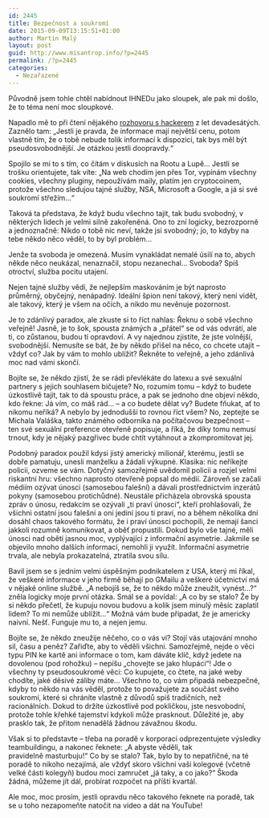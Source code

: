 ```yaml
---
id: 2445
title: Bezpečnost a soukromí
date: 2015-09-09T13:15:51+01:00
author: Martin Malý
layout: post
guid: http://www.misantrop.info/?p=2445
permalink: /?p=2445
categories:
  - Nezařazené
---
```

Původně jsem tohle chtěl nabídnout IHNEDu jako sloupek, ale pak mi došlo, že to téma není moc sloupkové.

<!--more-->

Napadlo mě to při čtení nějakého [rozhovoru s hackerem](http://eldar.cz/kangaroo/clanecky/hackeri/) z let devadesátých. Zaznělo tam: &#8222;Jestli je pravda, že informace mají největší cenu, potom vlastně tím, že o tobě nebude tolik informací k dispozici, tak bys měl být pseudosvobodnější. Je otázkou jestli doopravdy.&#8220;

Spojilo se mi to s tím, co čítám v diskusích na Rootu a Lupě&#8230; Jestli se trošku orientujete, tak víte: &#8222;Na web chodím jen přes Tor, vypínám všechny cookies, všechny pluginy, nepoužívám maily, platím jen cryptocoinem, protože všechno sledujou tajné služby, NSA, Microsoft a Google, a já si své soukromí střežím&#8230;&#8220;

Taková ta představa, že když budu všechno tajit, tak budu svobodný, v některých lidech je velmi silně zakořeněná. Ono to zní logicky, bezrozporně a jednoznačně: Nikdo o tobě nic neví, takže jsi svobodný; jo, to kdyby na tebe někdo něco věděl, to by byl problém&#8230;

Jenže ta svoboda je omezená. Musím vynakládat nemalé úsilí na to, abych někde něco neukázal, nenaznačil, stopu nezanechal&#8230; Svoboda? Spíš otroctví, služba pocitu utajení.

Nejen tajné služby vědí, že nejlepším maskováním je být naprosto průměrný, obyčejný, nenápadný. Ideální špion není takový, který není vidět, ale takový, který je všem na očích, a nikdo mu nevěnuje pozornost.

Je to zdánlivý paradox, ale zkuste si to říct nahlas: Řeknu o sobě všechno veřejně! Jasně, je to šok, spousta známých a &#8222;přátel&#8220; se od vás odvrátí, ale ti, co zůstanou, budou ti opravdoví. A vy najednou zjistíte, že jste volnější, svobodnější. Nemusíte se bát, že by někdo přišel na něco, co chcete utajit &#8211; vždyť co? Jak by vám to mohlo ublížit? Řekněte to veřejně, a jeho zdánlivá moc nad vámi skončí.

Bojíte se, že někdo zjistí, že se rádi převlékáte do latexu a své sexuální partnery s jejich souhlasem bičujete? No, rozumím tomu &#8211; když to budete úzkostlivě tajit, tak to dá spoustu práce, a pak se jednoho dne objeví někdo, kdo řekne: Já vím, co máš rád&#8230; &#8211; a co budete dělat vy? Budete fňukat, ať to nikomu neříká? A nebylo by jednodušší to rovnou říct všem? No, zeptejte se Michala Valáška, takto známého odborníka na počítačovou bezpečnost &#8211; ten své sexuální preference otevřeně popisuje, a říká, že díky tomu nemusí trnout, kdy je nějaký pazgřivec bude chtít vytáhnout a zkompromitovat jej.

Podobný paradox použil kdysi jistý americký milionář, kterému, jestli se dobře pamatuju, unesli manželku a žádali výkupné. Klasika: nic neříkejte policii, ozveme se vám. Dotyčný samozřejmě uvědomil policii a rozjel velmi riskantní hru: všechno naprosto otevřeně popsal do médií. Zároveň se začali médiím ozývat únosci (samosebou falešní) a dávali prostřednictvím inzerátů pokyny (samosebou protichůdné). Neustále přicházela obrovská spousta zpráv o únosu, redakcím se ozývali &#8222;ti praví únosci&#8220;, kteří prohlašovali, že všichni ostatní jsou falešní a oni jediní jsou ti praví, no a během několika dní dosáhl chaos takového formátu, že i praví únosci pochopili, že nemají šanci jakkoli rozumně komunikovat, a oběť propustili. Dokud bylo vše tajné, měli únosci nad obětí jasnou moc, vyplývající z informační asymetrie. Jakmile se objevilo mnoho dalších informací, nemohli ji využít. Informační asymetrie trvala, ale nebyla prokazatelná, ztratila svou sílu.

Bavil jsem se s jedním velmi úspěšným podnikatelem z USA, který mi říkal, že veškeré informace v jeho firmě běhají po GMailu a veškeré účetnictví má v nějaké online službě. &#8222;A nebojíš se, že to někdo může zneužít, vynést&#8230;?&#8220; zněla logicky moje první otázka. Smál se a povídal: &#8222;A co by se stalo? Že by si někdo přečetl, že kupuju novou budovu a kolik jsem minulý měsíc zaplatil lidem? To mi nemůže ublížit&#8230;&#8220; Možná vám bude připadat, že je americky naivní. Nešť. Funguje mu to, a nejen jemu.

Bojíte se, že někdo zneužije něčeho, co o vás ví? Stojí vás utajování mnoho sil, času a peněz? Zařiďte, aby to věděli všichni. Samozřejmě, nejde o věci typu PIN ke kartě ani informace o tom, kam dáváte klíč, když jedete na dovolenou (pod rohožku) &#8211; nepíšu &#8222;chovejte se jako hlupáci&#8220;! Jde o všechny ty pseudosoukromé věci: Co kupujete, co čtete, na jaké weby chodíte, jaké děsivé záliby máte&#8230; Všechno to, co vám připadá nebezpečné, kdyby to někdo na vás věděl, protože to považujete za součást svého soukromí, které si chráníte vlastně z důvodů spíš tradičních, než racionálních. Dokud to držíte úzkostlivě pod pokličkou, jste nesvobodní, protože tohle křehké tajemství kdykoli může prasknout. Důležité je, aby prasklo tak, že přitom nenadělá žádnou závažnou škodu.

Však si to představte &#8211; třeba na poradě v korporaci odprezentujete výsledky teambuildingu, a nakonec řeknete: &#8222;A abyste věděli, tak pravidelně masturbuju!&#8220; Co by se stalo? Tak, bylo by to nepatřičné, na té poradě to nikoho nezajímá, ale vždyť skoro všichni vaši kolegové (včetně velké části kolegyň) budou moci zamručet &#8222;já taky, a co jako?&#8220; Škoda žádná, můžeme jít dál, probírat rozpočet na příští kvartál.

Ale moc, moc prosím, jestli opravdu něco takového řeknete na poradě, tak se u toho nezapomeňte natočit na video a dát na YouTube!
